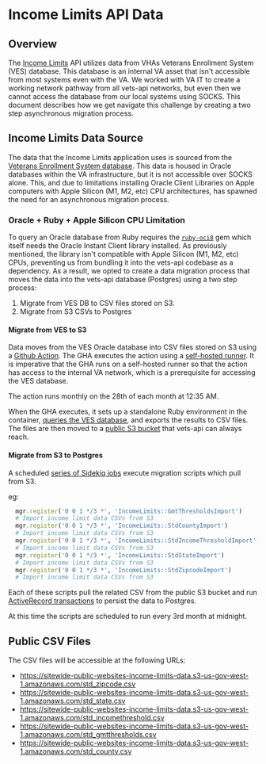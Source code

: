 # Income Limits API Data

## Overview 
The [Income Limits](https://github.com/department-of-veterans-affairs/vets-api/tree/master/modules/income_limits) API utilizes data from VHAs Veterans Enrollment System (VES) database. This database is an internal VA asset that isn't accessible from most systems even with the VA. We worked with VA IT to create a working network pathway from all vets-api networks, but even then we cannot access the database from our local systems using SOCKS. This document describes how we get navigate this challenge by creating a two step asynchronous migration process.

## Income Limits Data Source
The data that the Income Limits application uses is sourced from the [Veterans Enrollment System database](https://dev.ves.va.gov/esr/). This data is housed in Oracle databases within the VA infrastructure, but it is not accessible over SOCKS alone. This, and due to limitations installing Oracle Client Libraries on Apple computers with Apple Silicon (M1, M2, etc) CPU architectures, has spawned the need for an asynchronous migration process.

### Oracle + Ruby + Apple Silicon CPU Limitation
To query an Oracle database from Ruby requires the [`ruby-oci8`](https://github.com/kubo/ruby-oci8) gem which itself needs the Oracle Instant Client library installed. As previously mentioned, the library isn't compatible with Apple Silicon (M1, M2, etc) CPUs, preventing us from bundling it into the vets-api codebase as a dependency. As a result, we opted to create a data migration process that moves the data into the vets-api database (Postgres) using a two step process:

1. Migrate from VES DB to CSV files stored on S3.
2. Migrate from S3 CSVs to Postgres

#### Migrate from VES to S3
Data moves from the VES Oracle database into CSV files stored on S3 using a [Github Action](https://github.com/department-of-veterans-affairs/vets-api/blob/master/.github/workflows/income-limits-data-sync.yml). The GHA executes the action using a [self-hosted runner](https://docs.github.com/en/actions/hosting-your-own-runners/managing-self-hosted-runners/about-self-hosted-runners). It is imperative that the GHA runs on a self-hosted runner so that the action has access to the internal VA network, which is a prerequisite for accessing the VES database.

The action runs monthly on the 28th of each month at 12:35 AM.

When the GHA executes, it sets up a standalone Ruby environment in the container, [queries the VES database](https://github.com/department-of-veterans-affairs/vets-api/blob/master/.github/scripts/income-limits-data-sync.rb), and exports the results to CSV files. The files are then moved to a [public S3 bucket](https://github.com/department-of-veterans-affairs/vets-api/blob/master/.github/workflows/income-limits-data-sync.yml#L103) that vets-api can always reach.

#### Migrate from S3 to Postgres
A scheduled [series of Sidekiq jobs](https://github.com/department-of-veterans-affairs/vets-api/blob/bbc93d8245e47a4f103608f54a925714d7b9a7c0/lib/periodic_jobs.rb#L55-L64) execute migration scripts which pull from S3.

eg:
```ruby
  mgr.register('0 0 1 */3 *', 'IncomeLimits::GmtThresholdsImport')
  # Import income limit data CSVs from S3
  mgr.register('0 0 1 */3 *', 'IncomeLimits::StdCountyImport')
  # Import income limit data CSVs from S3
  mgr.register('0 0 1 */3 *', 'IncomeLimits::StdIncomeThresholdImport')
  # Import income limit data CSVs from S3
  mgr.register('0 0 1 */3 *', 'IncomeLimits::StdStateImport')
  # Import income limit data CSVs from S3
  mgr.register('0 0 1 */3 *', 'IncomeLimits::StdZipcodeImport')
  # Import income limit data CSVs from S3
```

Each of these scripts pull the related CSV from the public S3 bucket and run [ActiveRecord transactions](https://api.rubyonrails.org/classes/ActiveRecord/Transactions/ClassMethods.html) to persist the data to Postgres.

At this time the scripts are scheduled to run every 3rd month at midnight.

## Public CSV Files
The CSV files will be accessible at the following URLs:
- https://sitewide-public-websites-income-limits-data.s3-us-gov-west-1.amazonaws.com/std_zipcode.csv
- https://sitewide-public-websites-income-limits-data.s3-us-gov-west-1.amazonaws.com/std_state.csv
- https://sitewide-public-websites-income-limits-data.s3-us-gov-west-1.amazonaws.com/std_incomethreshold.csv
- https://sitewide-public-websites-income-limits-data.s3-us-gov-west-1.amazonaws.com/std_gmtthresholds.csv
- https://sitewide-public-websites-income-limits-data.s3-us-gov-west-1.amazonaws.com/std_county.csv
